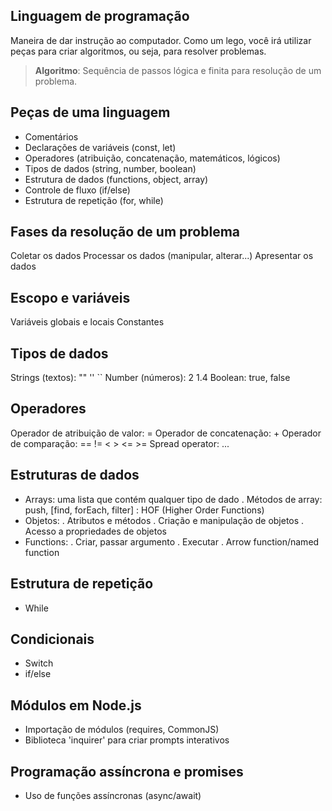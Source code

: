 ## Linguagem de programação

Maneira de dar instrução ao computador.
Como um lego, você irá utilizar peças para criar algoritmos, ou seja, para resolver problemas.

  > **Algoritmo**: Sequência de passos lógica e finita para resolução de um problema.

## Peças de uma linguagem

  - Comentários
  - Declarações de variáveis (const, let)
  - Operadores (atribuição, concatenação, matemáticos, lógicos)
  - Tipos de dados (string, number, boolean)
  - Estrutura de dados (functions, object, array)
  - Controle de fluxo (if/else)
  - Estrutura de repetição (for, while)

## Fases da resolução de um problema

  Coletar os dados
  Processar os dados (manipular, alterar...)
  Apresentar os dados

## Escopo e variáveis

  Variáveis globais e locais
  Constantes

## Tipos de dados

Strings (textos): "" '' ``
Number (números): 2 1.4
Boolean: true, false

## Operadores
Operador de atribuição de valor: =
Operador de concatenação: +
Operador de comparação: == != < > <= >=
Spread operator: ...

## Estruturas de dados

  - Arrays: uma lista que contém qualquer tipo de dado
    . Métodos de array: push, [find, forEach, filter] : HOF (Higher Order Functions)
  - Objetos:
    . Atributos e métodos
    . Criação e manipulação de objetos
    . Acesso a propriedades de objetos
  - Functions:
    . Criar, passar argumento
    . Executar
    . Arrow function/named function

## Estrutura de repetição
  - While

## Condicionais
  - Switch
  - if/else

## Módulos em Node.js
  - Importação de módulos (requires, CommonJS)
  - Biblioteca 'inquirer' para criar prompts interativos

## Programação assíncrona e promises
  - Uso de funções assíncronas (async/await)